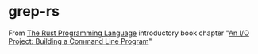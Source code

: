 # grep-rs
From [The Rust Programming Language](https://doc.rust-lang.org/book) introductory book chapter "[An I/O Project: Building a Command Line Program](https://doc.rust-lang.org/book/ch12-00-an-io-project.html#an-io-project-building-a-command-line-program)"